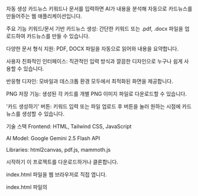 자동 생성 카드뉴스
키워드나 문서를 입력하면 AI가 내용을 분석해 자동으로 카드뉴스를 만들어주는 웹 애플리케이션입니다.

주요 기능
키워드/문서 기반 카드뉴스 생성: 간단한 키워드 또는 .pdf, .docx 파일을 업로드하여 카드뉴스를 만들 수 있습니다.

다양한 문서 형식 지원: PDF, DOCX 파일을 자동으로 읽어와 내용을 요약합니다.

사용자 친화적인 인터페이스: 직관적인 입력 방식과 깔끔한 디자인으로 누구나 쉽게 사용할 수 있습니다.

반응형 디자인: 모바일과 데스크톱 환경 모두에서 최적화된 화면을 제공합니다.

PNG 저장 기능: 생성된 각 카드를 개별 PNG 이미지 파일로 다운로드할 수 있습니다.

'카드 생성하기' 버튼: 키워드 입력 또는 파일 업로드 후 버튼을 눌러 원하는 시점에 카드뉴스를 생성할 수 있습니다.

기술 스택
Frontend: HTML, Tailwind CSS, JavaScript

AI Model: Google Gemini 2.5 Flash API

Libraries: html2canvas, pdf.js, mammoth.js

시작하기
이 프로젝트를 다운로드하거나 클론합니다.

index.html 파일을 웹 브라우저로 직접 엽니다.

index.html 파일의 <script> 태그 안에 있는 const apiKey 변수에 Google AI Studio에서 발급받은 API 키를 붙여넣습니다.

const apiKey = "여기에_발급받은_API_키를_넣어주세요";



사용법
카드뉴스 키워드 입력

입력창에 원하는 키워드나 주제를 입력합니다.

파일 업로드

'파일 선택' 버튼을 눌러 .pdf 또는 .docx 파일을 업로드합니다.

카드 생성

'카드 생성하기' 버튼을 누르면 AI가 콘텐츠를 분석하여 카드뉴스를 생성합니다.

저장

생성된 카드뉴스가 마음에 든다면 'PNG로 저장' 버튼을 눌러 각 카드를 이미지 파일로 저장할 수 있습니다.
